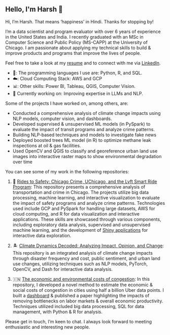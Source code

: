 ## Hello, I'm Harsh 👋

Hi, I’m Harsh. That means ‘happiness’ in Hindi. Thanks for stopping by!

I’m a data scientist and program evaluator with over 6 years of experience in the United States and India. I recently graduated with an MSc in Computer Science and Public Policy (MS-CAPP) at the University of Chicago. I am passionate about applying my technical skills to build & improve products and programs that improve the lives of people. 

Feel free to take a look at my [resume]() and to connect with me via [LinkedIn](https://www.linkedin.com/in/hvpachisia/).

- 🐍: The programming languages I use are: Python, R, and SQL.
- ☁️: Cloud Computing Stack: AWS and GCP
- 📊: Other skills: Power BI, Tableau, QGIS, Computer Vision.
- 📖 Currently working on: Improving expertise in LLMs and NLP.

Some of the projects I have worked on, among others, are:

- Conducted a comprehensive analysis of climate change impacts using NLP models, computer vision, and dashboards.
- Developed supervised & unsupervised ML models (in PySpark) to evaluate the impact of transit programs and analyze crime
patterns.
- Building NLP-based techniques and models to investigate fake news
- Deployed boosted trees ML model (in R) to optimize methane leak inspections at oil & gas facilities.
- Used OpenCV and QGIS to classify and georeference urban land use images into interactive raster maps to show environmental degradation over time

You can see some of my work in the following repositories:

1) 🚓 [Rides to Safety: Chicago Crime, UChicago, and the Lyft Smart Ride Program](https://github.com/hvpachisia/chicago_transport_crime): This repository presents a comprehensive analysis of transportation and crime in Chicago. The projects utilize big data processing, machine learning, and interactive visualization to evaluate the impact of safety programs and analyze crime
patterns. Technologies used include GCP and PySpark for handling large datasets, AWS for cloud computing, and R for data visualization and interactive applications. These skills are showcased through various components, including exploratory data analysis, supervised and unsupervised machine learning, and the development of [Shiny applications](https://harshpachisia.shinyapps.io/uchicago-crime-notebook/) for interactive data exploration.

2) 🏝️ [Climate Dynamics Decoded: Analyzing Impact, Opinion, and Change](https://github.com/hvpachisia/climate_impact_analysis): This repository is an integrated analysis of climate change impacts through disaster frequency and cost, public sentiment, and urban land use changes, utilizing techniques such as NLP models, PyTorch, OpenCV, and Dash for interactive data analysis.

3) 🇮🇳 [The economic and environmental costs of congestion](https://github.com/hvpachisia/Urban-Mobility): In this repository, I developed a novel method to estimate the economic & social costs of congestion in cities using half a billion Uber data points. I built a [dashboard](https://www.urbanflux.org/mumbai_app/) & published a paper highlighting the impacts of removing bottlenecks on labor markets & overall economic productivity. Techniques utilized included big data processing, SQL for data management, with Python & R for analysis.

Please get in touch, I’m keen to chat. I always look forward to meeting enthusiastic and interesting new people.
